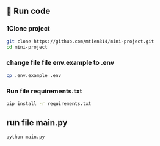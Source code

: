 ## 🚀 Run code

### 1Clone project
```bash
git clone https://github.com/mtien314/mini-project.git
cd mini-project
```

### change file file env.example to .env
```bash
cp .env.example .env
```
### Run file requirements.txt
```bash
pip install -r requirements.txt
```
## run file main.py 
```bash
python main.py
```

